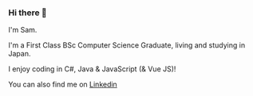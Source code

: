 ### Hi there 👋

I'm Sam.

I'm a First Class BSc Computer Science Graduate, living and studying in Japan.

I enjoy coding in C#, Java & JavaScript (& Vue JS)!

You can also find me on [Linkedin](https://www.linkedin.com/in/samuel-coleman-09412b1bb/)

<!--
**Samuel-Coleman-hub/Samuel-Coleman-hub** is a ✨ _special_ ✨ repository because its `README.md` (this file) appears on your GitHub profile.

Here are some ideas to get you started:

- 🔭 I’m currently working on ...
- 🌱 I’m currently learning ...
- 👯 I’m looking to collaborate on ...
- 🤔 I’m looking for help with ...
- 💬 Ask me about ...
- 📫 How to reach me: ...
- 😄 Pronouns: ...
- ⚡ Fun fact: ...
-->
